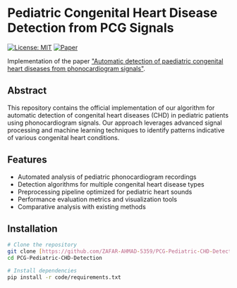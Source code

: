 # Pediatric Congenital Heart Disease Detection from PCG Signals

[![License: MIT](https://img.shields.io/badge/License-MIT-blue.svg)](https://opensource.org/licenses/MIT)
[![Paper](https://img.shields.io/badge/Paper-Published-green)](https://scholar.google.com/citations?view_op=view_citation&hl=en&user=D5W9TVwAAAAJ&citation_for_view=D5W9TVwAAAAJ:u5HHmVD_uO8C)

Implementation of the paper ["Automatic detection of paediatric congenital heart diseases from phonocardiogram signals"](https://scholar.google.com/citations?view_op=view_citation&hl=en&user=D5W9TVwAAAAJ&citation_for_view=D5W9TVwAAAAJ:u5HHmVD_uO8C).

## Abstract

This repository contains the official implementation of our algorithm for automatic detection of congenital heart diseases (CHD) in pediatric patients using phonocardiogram signals. Our approach leverages advanced signal processing and machine learning techniques to identify patterns indicative of various congenital heart conditions.

## Features

- Automated analysis of pediatric phonocardiogram recordings
- Detection algorithms for multiple congenital heart disease types
- Preprocessing pipeline optimized for pediatric heart sounds
- Performance evaluation metrics and visualization tools
- Comparative analysis with existing methods

## Installation

```bash
# Clone the repository
git clone [https://github.com/ZAFAR-AHMAD-5359/PCG-Pediatric-CHD-Detection.git](https://github.com/ZAFAR-AHMAD-5359/PCG-Pediatric-CHD-Detection.git)
cd PCG-Pediatric-CHD-Detection

# Install dependencies
pip install -r code/requirements.txt

